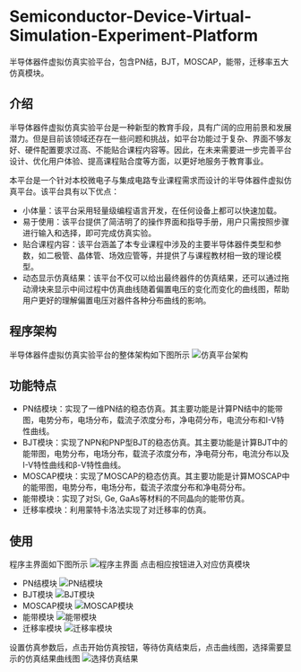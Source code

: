 # Semiconductor-Device-Virtual-Simulation-Experiment-Platform
半导体器件虚拟仿真实验平台，包含PN结，BJT，MOSCAP，能带，迁移率五大仿真模块。

## 介绍
半导体器件虚拟仿真实验平台是一种新型的教育手段，具有广阔的应用前景和发展潜力。但是目前该领域还存在一些问题和挑战，如平台功能过于复杂、界面不够友好、硬件配置要求过高、不能贴合课程内容等。因此，在未来需要进一步完善平台设计、优化用户体验、提高课程贴合度等方面，以更好地服务于教育事业。

本平台是一个针对本校微电子与集成电路专业课程需求而设计的半导体器件虚拟仿真平台。该平台具有以下优点：

- 小体量：该平台采用轻量级编程语言开发，在任何设备上都可以快速加载。
- 易于使用：该平台提供了简洁明了的操作界面和指导手册，用户只需按照步骤进行输入和选择，即可完成仿真实验。
- 贴合课程内容：该平台涵盖了本专业课程中涉及的主要半导体器件类型和参数，如二极管、晶体管、场效应管等，并提供了与课程教材相一致的理论模型。
- 动态显示仿真结果：该平台不仅可以给出最终器件的仿真结果，还可以通过拖动滑块来显示中间过程中仿真曲线随着偏置电压的变化而变化的曲线图，帮助用户更好的理解偏置电压对器件各种分布曲线的影响。

## 程序架构
半导体器件虚拟仿真实验平台的整体架构如下图所示
![仿真平台架构](https://github.com/samaLin/Semiconductor-Device-Virtual-Simulation-Experiment-Platform/blob/main/%E4%BB%BF%E7%9C%9F%E5%B9%B3%E5%8F%B0%E6%A8%A1%E5%9D%97%E6%9E%B6%E6%9E%84.png)

## 功能特点
- PN结模块：实现了一维PN结的稳态仿真。其主要功能是计算PN结中的能带图，电势分布，电场分布，载流子浓度分布，净电荷分布，电流分布和I-V特性曲线。
- BJT模块：实现了NPN和PNP型BJT的稳态仿真。其主要功能是计算BJT中的能带图，电势分布，电场分布，载流子浓度分布，净电荷分布，电流分布以及I-V特性曲线和β-V特性曲线。
- MOSCAP模块：实现了MOSCAP的稳态仿真。其主要功能是计算MOSCAP中的能带图，电势分布，电场分布，载流子浓度分布和净电荷分布。
- 能带模块：实现了对Si, Ge, GaAs等材料的不同晶向的能带仿真。
- 迁移率模块：利用蒙特卡洛法实现了对迁移率的仿真。

## 使用
程序主界面如下图所示
![程序主界面](https://github.com/samaLin/Semiconductor-Device-Virtual-Simulation-Experiment-Platform/blob/main/%E7%A8%8B%E5%BA%8F%E4%B8%BB%E7%95%8C%E9%9D%A2.png)
点击相应按钮进入对应仿真模块

- PN结模块
![PN结模块](https://github.com/samaLin/Semiconductor-Device-Virtual-Simulation-Experiment-Platform/blob/main/PN%E7%BB%93%E6%A8%A1%E5%9D%97.png)
- BJT模块
![BJT模块](https://github.com/samaLin/Semiconductor-Device-Virtual-Simulation-Experiment-Platform/blob/main/BJT%E6%A8%A1%E5%9D%97.png)
- MOSCAP模块
![MOSCAP模块](https://github.com/samaLin/Semiconductor-Device-Virtual-Simulation-Experiment-Platform/blob/main/MOSCAP%E6%A8%A1%E5%9D%97.png)
- 能带模块
![能带模块](https://github.com/samaLin/Semiconductor-Device-Virtual-Simulation-Experiment-Platform/blob/main/%E8%83%BD%E5%B8%A6%E6%A8%A1%E5%9D%97.png)
- 迁移率模块
![迁移率模块](https://github.com/samaLin/Semiconductor-Device-Virtual-Simulation-Experiment-Platform/blob/main/%E8%BF%81%E7%A7%BB%E7%8E%87%E6%A8%A1%E5%9D%97.png)

设置仿真参数后，点击开始仿真按钮，等待仿真结束后，点击曲线图，选择需要显示的仿真结果曲线图
![选择仿真结果](https://github.com/samaLin/Semiconductor-Device-Virtual-Simulation-Experiment-Platform/blob/main/%E9%80%89%E6%8B%A9%E4%BB%BF%E7%9C%9F%E7%BB%93%E6%9E%9C.png)
